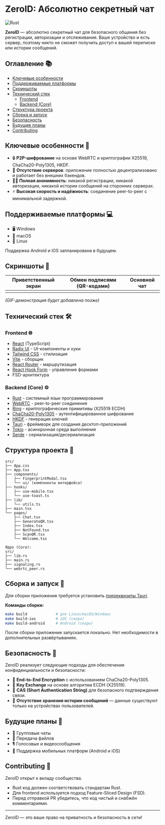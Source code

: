 # ZeroID: Абсолютно секретный чат

![Rust](https://img.shields.io/badge/-Rust-000000?style=flat-square&logo=rust)

**ZeroID**  — абсолютно секретный чат для безопасного общения без регистрации, авторизации и отслеживания. Ваше устройство и есть сервер, поэтому никто не сможет получить доступ к вашей переписке или истории сообщений.

## Оглавление 📚

- [Ключевые особенности](#ключевые-особенности-)
- [Поддерживаемые платформы](#поддерживаемые-платформы-)
- [Скриншоты](#скриншоты-)
- [Технический стек](#технический-стек-️) 
  - [Frontend](#frontend-)
  - [Backend (Core)](#backend-core-️)
- [Структура проекта](#структура-проекта-)
- [Сборка и запуск](#сборка-и-запуск-)
- [Безопасность](#безопасность-)
- [Будущие планы](#будущие-планы-)
- [Contributing](#contributing-)

## Ключевые особенности 🚀

- 🔒 **P2P-шифрование** на основе WebRTC и криптографии X25519, ChaCha20-Poly1305, HKDF.
- 🚫 **Отсутствие серверов**: приложение полностью децентрализовано и работает без внешних бэкендов.
- 🕵️‍♂️ **Полная анонимность**: никакой регистрации, никакой авторизации, никакой истории сообщений на сторонних серверах.
- ⚡ **Высокая скорость и надёжность**: соединение peer-to-peer с минимальной задержкой.

## Поддерживаемые платформы 💻

- 🖥️ Windows
- 🍎 macOS
- 🐧 Linux

Поддержка Android и iOS запланирована в будущем.

## Скриншоты 📸

| Приветственный экран | Обмен подписями (QR-кодами) | Основной чат |
| -------------------- | --------------------------- | ------------ |
|                      |                             |              |

*(GIF-демонстрация будет добавлена позже)*

## Технический стек 🛠️

### Frontend 🌐

- [React](https://react.dev/) (TypeScript)
- [Radix UI](https://www.radix-ui.com/) - UI-компоненты и хуки
- [Tailwind CSS](https://tailwindcss.com/) - стилизация
- [Vite](https://vitejs.dev/) - сборщик
- [React Router](https://reactrouter.com/) - маршрутизация
- [React Hook Form](https://react-hook-form.com/) - управление формами
- FSD-архитектура

### Backend (Core) ⚙️

- [Rust](https://www.rust-lang.org/) - системный язык программирования
- [WebRTC](https://webrtc.org/) - peer-to-peer соединения
- [Ring](https://github.com/briansmith/ring) - криптографические примитивы (X25519 ECDH)
- [ChaCha20-Poly1305](https://github.com/RustCrypto/AEADs) - аутентифицированное шифрование
- [HKDF](https://github.com/RustCrypto/KDFs) - генерация ключей
- [Tauri](https://tauri.app/) - фреймворк для создания десктоп-приложений
- [Tokio](https://tokio.rs/) - асинхронная среда выполнения
- [Serde](https://serde.rs/) - сериализация/десериализация

## Структура проекта 📂

```
src/
├── App.css
├── App.tsx
├── components/
│   ├── FingerprintModal.tsx
│   └── ui/ (компоненты интерфейса)
├── hooks/
│   ├── use-mobile.tsx
│   └── use-toast.ts
├── lib/
│   └── utils.ts
├── main.tsx
└── pages/
    ├── Chat.tsx
    ├── GenerateQR.tsx
    ├── Index.tsx
    ├── NotFound.tsx
    ├── ScanQR.tsx
    └── Welcome.tsx

Ядро (Core):
src/
├── lib.rs
├── main.rs
├── signaling.rs
└── webrtc_peer.rs
```

## Сборка и запуск 🚧

Для сборки приложения требуется установить [пререквизиты Tauri](https://tauri.app/start/prerequisites/).

**Команды сборки:**

```bash
make build             # для Linux/macOS/Windows
make build-ios         # iOS (скоро)
make build-android     # Android (скоро)
```

После сборки приложение запускается локально. Нет необходимости в дополнительных развёртываниях.

## Безопасность 🔑

ZeroID реализует следующие подходы для обеспечения конфиденциальности и безопасности:

- 🔐 **End-to-End Encryption** с использованием ChaCha20-Poly1305.
- 🔑 **Key Exchange** на основе алгоритма ECDH (X25519).
- 📱 **СAS (Short Authentication String)** для безопасного подтверждения связи.
- 📵 **Отсутствие хранения истории сообщений** — данные существуют только на устройствах пользователей.

## Будущие планы 📅

- 📢 Групповые чаты
- 📁 Передача файлов
- 🎙️ Голосовые и видеосообщения
- 📱 Поддержка мобильных платформ (Android и iOS)

## Contributing 🤝

ZeroID открыт к вкладу сообщества.

- Rust код должен соответствовать стандартам Rust.
- Для frontend используется подход Feature-Sliced Design (FSD).
- Перед отправкой PR убедитесь, что код чистый и снабжён комментариями.

---

ZeroID — это ваше право на приватность и безопасность в сети!

